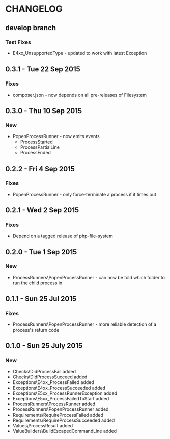 # CHANGELOG

## develop branch

### Test Fixes

* E4xx_UnsupportedType - updated to work with latest Exception

## 0.3.1 - Tue 22 Sep 2015

### Fixes

* composer.json - now depends on all pre-releases of Filesystem

## 0.3.0 - Thu 10 Sep 2015

### New

* PopenProcessRunner - now emits events
  * ProcessStarted
  * ProcessPartialLine
  * ProcessEnded

## 0.2.2 - Fri 4 Sep 2015

### Fixes

* PopenProcessRunner - only force-terminate a process if it times out

## 0.2.1 - Wed 2 Sep 2015

### Fixes

* Depend on a tagged release of php-file-system

## 0.2.0 - Tue 1 Sep 2015

### New

* ProcessRunners\PopenProcessRunner - can now be told which folder to run the child process in

## 0.1.1 - Sun 25 Jul 2015

### Fixes

* ProcessRunners\PopenProcessRunner - more reliable detection of a process's return code

## 0.1.0 - Sun 25 July 2015

### New

* Checks\DidProcessFail added
* Checks\DidProcessSucceed added
* Exceptions\E4xx_ProcessFailed added
* Exceptions\E4xx_ProcessSucceeded added
* Exceptions\E5xx_ProcessRunnerException added
* Exceptions\E5xx_ProcessFailedToStart added
* ProcessRunners\ProcessRunner added
* ProcessRunners\PopenProcessRunner added
* Requirements\RequireProcessFailed added
* Requirements\RequireProcessSucceeded added
* Values\ProcessResult added
* ValueBuilders\BuildEscapedCommandLine added
